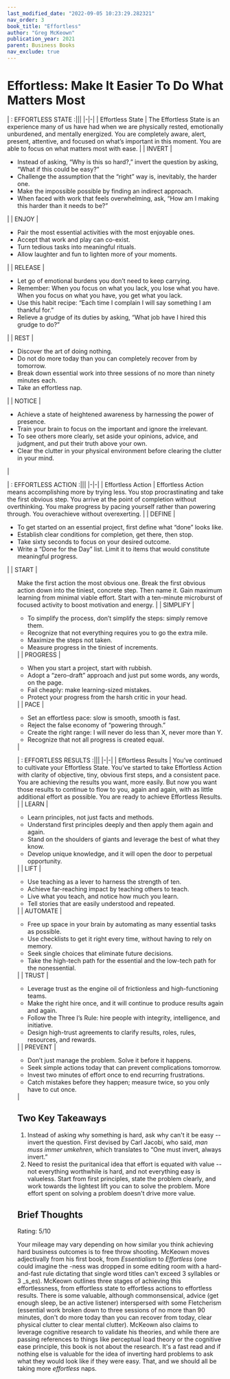 ```yaml
---
last_modified_date: "2022-09-05 10:23:29.282321"
nav_order: 3
book_title: "Effortless"
author: "Greg McKeown"
publication_year: 2021
parent: Business Books
nav_exclude: true
---
```


# Effortless: Make It Easier To Do What Matters Most

| : EFFORTLESS STATE :|||
|-|-|
| Effortless State | The Effortless State is an experience many of us have had when we are physically rested, emotionally unburdened, and mentally energized. You are completely aware, alert, present, attentive, and focused on what’s important in this moment. You are able to focus on what matters most with ease.                                                                        |
| INVERT           |<ul><li>Instead of asking, “Why is this so hard?,” invert the question by asking, “What if this could be easy?”</li><li>Challenge the assumption that the “right” way is, inevitably, the harder one.</li><li>Make the impossible possible by finding an indirect approach.</li><li>When faced with work that feels overwhelming, ask, “How am I making this harder than it needs to be?”</li></ul>          |
| ENJOY            |<ul><li>Pair the most essential activities with the most enjoyable ones.</li><li>Accept that work and play can co-exist.</li><li>Turn tedious tasks into meaningful rituals.</li><li>Allow laughter and fun to lighten more of your moments.</li></ul>                                                                                                                                                       |
| RELEASE          |<ul><li>Let go of emotional burdens you don’t need to keep carrying.</li><li>Remember: When you focus on what you lack, you lose what you have. When you focus on what you have, you get what you lack.</li><li>Use this habit recipe: “Each time I complain I will say something I am thankful for.”</li><li>Relieve a grudge of its duties by asking, “What job have I hired this grudge to do?”</li></ul> |
| REST             |<ul><li>Discover the art of doing nothing.</li><li>Do not do more today than you can completely recover from by tomorrow.</li><li>Break down essential work into three sessions of no more than ninety minutes each.</li><li>Take an effortless nap.</li></ul>                                                                                                                                               |
| NOTICE           |<ul><li>Achieve a state of heightened awareness by harnessing the power of presence.</li><li>Train your brain to focus on the important and ignore the irrelevant.</li><li>To see others more clearly, set aside your opinions, advice, and judgment, and put their truth above your own.</li><li>Clear the clutter in your physical environment before clearing the clutter in your mind.</li></ul>         |

| : EFFORTLESS ACTION :|||
|-|-|
| Effortless Action | Effortless Action means accomplishing more by trying less. You stop procrastinating and take the first obvious step. You arrive at the point of completion without overthinking. You make progress by pacing yourself rather than powering through. You overachieve without overexerting.                                                     |
| DEFINE            | <ul><li>To get started on an essential project, first define what “done” looks like.</li> <li>Establish clear conditions for completion, get there, then stop.</li> <li>Take sixty seconds to focus on your desired outcome.</li> <li>Write a “Done for the Day” list. Limit it to items that would constitute meaningful progress.</li></ul> |
| START             | <ul>Make the first action the most obvious one. Break the first obvious action down into the tiniest, concrete step. Then name it. Gain maximum learning from minimal viable effort. Start with a ten-minute microburst of focused activity to boost motivation and energy.                                                                   |
| SIMPLIFY          | <ul><li>To simplify the process, don’t simplify the steps: simply remove them.</li><li>Recognize that not everything requires you to go the extra mile.</li><li>Maximize the steps not taken.</li><li>Measure progress in the tiniest of increments.</li></ul>                                                                                |
| PROGRESS          | <ul><li>When you start a project, start with rubbish.</li><li>Adopt a “zero-draft” approach and just put some words, any words, on the page.</li><li>Fail cheaply: make learning-sized mistakes.</li><li>Protect your progress from the harsh critic in your head.</li></ul>                                                                  |
| PACE              | <ul><li>Set an effortless pace: slow is smooth, smooth is fast.</li><li>Reject the false economy of “powering through.”</li><li>Create the right range: I will never do less than X, never more than Y.</li><li>Recognize that not all progress is created equal.</li></ul>                                                                   |

| : EFFORTLESS RESULTS :|||
|-|-|
| Effortless Results | You’ve continued to cultivate your Effortless State. You’ve started to take Effortless Action with clarity of objective, tiny, obvious first steps, and a consistent pace. You are achieving the results you want, more easily. But now you want those results to continue to flow to you, again and again, with as little additional effort as possible. You are ready to achieve Effortless Results. |
| LEARN              | <ul><li>Learn principles, not just facts and methods.</li> <li>Understand first principles deeply and then apply them again and again.</li> <li>Stand on the shoulders of giants and leverage the best of what they know.</li> <li>Develop unique knowledge, and it will open the door to perpetual opportunity.</li></ul>                                                                             |
| LIFT               | <ul><li>Use teaching as a lever to harness the strength of ten.</li> <li>Achieve far-reaching impact by teaching others to teach.</li> <li>Live what you teach, and notice how much you learn.</li> <li>Tell stories that are easily understood and repeated.</li></ul>                                                                                                                                |
| AUTOMATE           | <ul><li>Free up space in your brain by automating as many essential tasks as possible.</li> <li>Use checklists to get it right every time, without having to rely on memory.</li> <li>Seek single choices that eliminate future decisions.</li> <li>Take the high-tech path for the essential and the low-tech path for the nonessential.</li></ul>                                                    |
| TRUST              | <ul><li>Leverage trust as the engine oil of frictionless and high-functioning teams.</li> <li>Make the right hire once, and it will continue to produce results again and again.</li> <li>Follow the Three I’s Rule: hire people with integrity, intelligence, and initiative.</li> <li>Design high-trust agreements to clarify results, roles, rules, resources, and rewards.</li></ul>               |
| PREVENT            | <ul><li>Don’t just manage the problem. Solve it before it happens.</li> <li>Seek simple actions today that can prevent complications tomorrow.</li> <li>Invest two minutes of effort once to end recurring frustrations.</li> <li>Catch mistakes before they happen; measure twice, so you only have to cut once.</li></ul>                                                                            |

## Two Key Takeaways
1. Instead of asking why something is hard, ask why can't it be easy -- invert the question. First devised by Carl Jacobi, who said, _man muss immer umkehren_, which translates to “One must invert, always invert.”
2. Need to resist the puritanical idea that effort is equated with value -- not everything worthwhile is hard, and not everything easy is valueless. Start from first principles, state the problem clearly, and work towards the lightest lift you can to solve the problem. More effort spent on solving a problem doesn't drive more value.

## Brief Thoughts
Rating: 5/10

Your mileage may vary depending on how similar you think achieving hard business outcomes is to free throw shooting. McKeown moves adjectivally from his first book, from _Essentialism_ to _Effortless_ (one could imagine the -ness was dropped in some editing room with a hard-and-fast rule dictating that single word titles can't exceed 3 syllables or 3 _s_es). McKeown outlines three stages of achieving this effortlessness, from effortless state to effortless actions to effortless results. There is some valuable, although commonsensical, advice (get enough sleep, be an active listener) interspersed with some Fletcherism (essential work broken down to three sessions of no more than 90 minutes, don't do more today than you can recover from today, clear physical clutter to clear mental clutter). McKeown also claims to leverage cognitive research to validate his theories, and while there are passing references to things like perceptual load theory or the cognitive ease principle, this book is not about the research. It's a fast read and if nothing else is valuable for the idea of inverting hard problems to ask what they would look like if they were easy. That, and we should all be taking more _effortless_ naps.